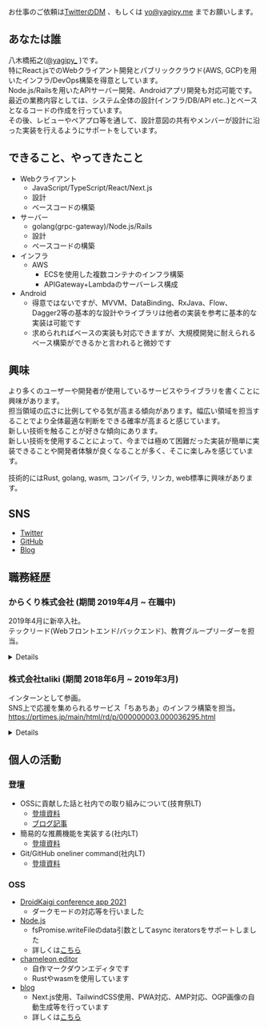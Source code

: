 お仕事のご依頼は[TwitterのDM](https://twitter.com/messages/compose?recipient_id=812979422554779648) 、もしくは yo@yagipy.me までお願いします。

## あなたは誰

八木橋拓之([@yagipy_](https://twitter.com/yagipy_) )です。  
特にReact.jsでのWebクライアント開発とパブリッククラウド(AWS, GCP)を用いたインフラ/DevOps構築を得意としています。  
Node.js/Railsを用いたAPIサーバー開発、Androidアプリ開発も対応可能です。  
最近の業務内容としては、システム全体の設計(インフラ/DB/API etc..)とベースとなるコードの作成を行っています。  
その後、レビューやペアプロ等を通して、設計意図の共有やメンバーが設計に沿った実装を行えるようにサポートをしています。

## できること、やってきたこと
- Webクライアント
  - JavaScript/TypeScript/React/Next.js
  - 設計
  - ベースコードの構築
- サーバー
  - golang(grpc-gateway)/Node.js/Rails
  - 設計
  - ベースコードの構築
- インフラ
  - AWS
    - ECSを使用した複数コンテナのインフラ構築
    - APIGateway+Lambdaのサーバーレス構成
- Android
  - 得意ではないですが、MVVM、DataBinding、RxJava、Flow、Dagger2等の基本的な設計やライブラリは他者の実装を参考に基本的な実装は可能です
  - 求められればベースの実装も対応できますが、大規模開発に耐えられるベース構築ができるかと言われると微妙です

## 興味
より多くのユーザーや開発者が使用しているサービスやライブラリを書くことに興味があります。  
担当領域の広さに比例してやる気が高まる傾向があります。幅広い領域を担当することでより全体最適な判断をできる確率が高まると感じています。  
新しい技術を触ることが好きな傾向にあります。  
新しい技術を使用することによって、今までは極めて困難だった実装が簡単に実装できることや開発者体験が良くなることが多く、そこに楽しみを感じています。

技術的にはRust, golang, wasm, コンパイラ, リンカ, web標準に興味があります。

## SNS
- [Twitter](https://twitter.com/yagipy_)
- [GitHub](https://github.com/yagipy)
- [Blog](https://blog.yagipy.me)

## 職務経歴
### からくり株式会社 (期間 2019年4月 ~ 在職中)
2019年4月に新卒入社。  
テックリード(Webフロントエンド/バックエンド)、教育グループリーダーを担当。

<details>

#### テックリードとして
Webフロントエンド/バックエンドに関する意思決定や設計、技術選定、レビューを担当。
<details>

- open apiやGraphQL、gRPCを使用したスキーマ駆動開発の導入
  - GraphQL(graphql-ruby, apollo-client)の導入
- terraform、dockerを使用したIaCの導入
- Next.jsの導入
- Recoilの導入
</details>

#### 教育グループリーダーとして
教育グループには各プラットフォームのテックリードが参加しており、会社レベルでの教育に関する施策の立案や実行を担当。  
主に行った施策は下記になります。
<details>
<summary>行った施策一覧</summary>

- KPIの立案・作成・運用
- コンピテンシーマトリクスの立案・作成・運用
- エンジニアメンターシップ制度の立案・作成・運用
- 研修制度のプラッシュアップ
- テックリードによる塾形式の勉強会の立案・実施
- ライブラリ/設計比較検討会の立案・実施
</details>

#### 主に関わったプロジェクトについて
<details>

抜粋しています。

- 認証認可基盤システム(2020/10~現在)

Webフロント(React)/バックエンド(Node.js)/インフラ(AWS)を担当しました。  
LDAP 認証やActiveDirectory上のユーザーパスワード変更、 CSV データを stream API を使用して読み込む処理、sequelize を使用した DB 操作等を実装しました。

- 大手ハウスメーカー顧客管理サービス(2020/2 ~ 2020/6)

Web フロント(React)/バックエンド(Rails)を担当しました。  
主に React を使用して Web クライアントの実装を行っていました。  
react-pdf を使用したクライアント側での PDF 生成、複数ファイルのアップロード機能、react-table を使用した週次カレンダー機能等を実装しました。  
APIサーバーについてもいくつかAPIを実装しており、各区分ごとにソートを行う処理やパフォーマンスの最適化などを行いました。

- 大手メガネメーカー店舗向けサービス(2020/1 ~ 2020/9)

バックエンド(Rails)/Android(Java)をメインに開発してました。  
Railsアップグレード(4.2->5.2)、総合決済サービスを使用した決済機能のベース実装等を担当しました。
Android は楽天Pay、LINEPayの決済機能、クレジットカードのカメラ読み取り機能の実装を担当しました。

- 宿泊者管理サービス(2020/6 ~ 2020/9)

Webフロント/バックのリードとして、技術選定からアーキテクト、実装まで一通りの工程を担当しました。
Rails を使用した GraphQL サーバー構築、Next.js を使用した Web クライアント構築、terraform でのインフラ構築を担当しました。

[2020年の詳細](https://blog.yagipy.me/2020-in-review)
</details>
</details>

### 株式会社taliki (期間 2018年6月 ~ 2019年3月)
インターンとして参画。  
SNS上で応援を集められるサービス「ちあちあ」のインフラ構築を担当。  
https://prtimes.jp/main/html/rd/p/000000003.000036295.html
<details>

#### 使用技術
- AWS
  - EC2
  - ELB
  - Route53
  - etc...
- Nginx
- PostgreSQL

#### 職務内容
- EC2上にDjango実行環境の構築
  - DB: PostgreSQL
  - Webサーバー: Nginx
- お名前.comからRoute53へのドメイン移管
- お名前.comからRoute53へDNSを変更

</details>

## 個人の活動
### 登壇
- OSSに貢献した話と社内での取り組みについて(技育祭LT)
  - [登壇資料](https://docs.google.com/presentation/d/1MNydJolq1SIr76srcUbsmD7ZJzJxqprV_AgNjV7MDCM/edit?usp=sharing)
  - [ブログ記事](https://blog.yagipy.me/geeksai-lt)
- 簡易的な推薦機能を実装する(社内LT)
  - [登壇資料](https://speakerdeck.com/hiroyukiyagihashi/jian-yi-de-natui-jian-ji-neng-woshi-zhuang-suru)
- Git/GitHub oneliner command(社内LT)
  - [登壇資料](https://speakerdeck.com/hiroyukiyagihashi/github-oneliner-command)

### OSS
- [DroidKaigi conference app 2021](https://github.com/DroidKaigi/conference-app-2021)
  - ダークモードの対応等を行いました
- [Node.js](https://github.com/nodejs/node)
  - fsPromise.writeFileのdata引数としてasync iteratorsをサポートしました
  - 詳しくは[こちら](https://blog.yagipy.me/nodejs-writefile-support-async-iterators)
- [chameleon editor](https://cameleon-editor.netlify.app/)
  - 自作マークダウンエディタです
  - Rustやwasmを使用しています
- [blog](https://blog.yagipy.me/)
  - Next.js使用、TailwindCSS使用、PWA対応、AMP対応、OGP画像の自動生成等を行っています
  - 詳しくは[こちら](https://blog.yagipy.me/build-blog)
